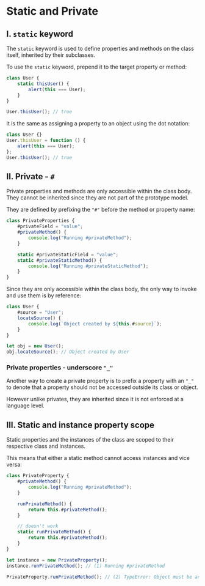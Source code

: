 # **Static and Private**

## **I. `static` keyword**

The `static` keyword is used to define properties and methods on the class itself, inherited by their subclasses.

To use the `static` keyword, prepend it to the target property or method:

```js
class User {
	static thisUser() {
		alert(this === User);
	}
}

User.thisUser(); // true
```

It is the same as assigning a property to an object using the dot notation:

```js
class User {}
User.thisUser = function () {
	alert(this === User);
};
User.thisUser(); // true
```

## **II. Private - `#`**

Private properties and methods are only accessible within the class body. They cannot be inherited since they are not part of the prototype model.

They are defined by prefixing the `"#"` before the method or property name:

```js
class PrivateProperties {
	#privateField = "value";
	#privateMethod() {
		console.log("Running #privateMethod");
	}

	static #privateStaticField = "value";
	static #privateStaticMethod() {
		console.log("Running #privateStaticMethod");
	}
}
```

Since they are only accessible within the class body, the only way to invoke and use them is by reference:

```js
class User {
	#source = "User";
	locateSource() {
		console.log(`Object created by ${this.#source}`);
	}
}

let obj = new User();
obj.locateSource(); // Object created by User
```

### **Private properties - underscore `"_"`**

Another way to create a private property is to prefix a property with an `"_"` to denote that a property should not be accessed outside its class or object.

However unlike privates, they are inherited since it is not enforced at a language level.

## **III. Static and instance property scope**

Static properties and the instances of the class are scoped to their respective class and instances.

This means that either a static method cannot access instances and vice versa:

```js
class PrivateProperty {
	#privateMethod() {
		console.log("Running #privateMethod");
	}

	runPrivateMethod() {
		return this.#privateMethod();
	}

	// doesn't work
	static runPrivateMethod() {
		return this.#privateMethod();
	}
}

let instance = new PrivateProperty();
instance.runPrivateMethod(); // (1) Running #privateMethod

PrivateProperty.runPrivateMethod(); // (2) TypeError: Object must be an instance of class PrivateProperty
```
